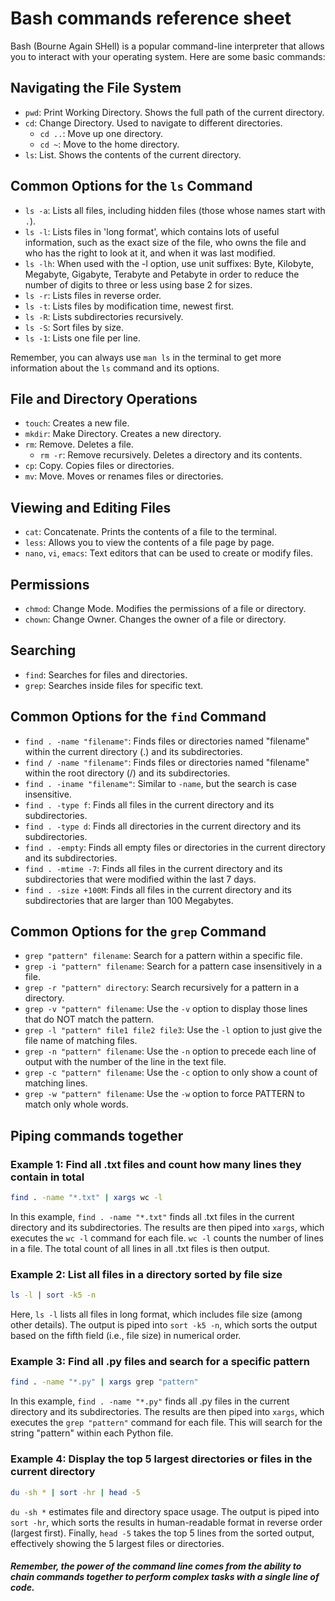 # Bash commands reference sheet

Bash (Bourne Again SHell) is a popular command-line interpreter that allows you to interact with your operating system. Here are some basic commands:

## Navigating the File System

- `pwd`: Print Working Directory. Shows the full path of the current directory.
- `cd`: Change Directory. Used to navigate to different directories.
    - `cd ..`: Move up one directory.
    - `cd ~`: Move to the home directory.
- `ls`: List. Shows the contents of the current directory.

## Common Options for the `ls` Command

- `ls -a`: Lists all files, including hidden files (those whose names start with `.`).
- `ls -l`: Lists files in 'long format', which contains lots of useful information, such as the exact size of the file, who owns the file and who has the right to look at it, and when it was last modified.
- `ls -lh`: When used with the -l option, use unit suffixes: Byte, Kilobyte, Megabyte, Gigabyte, Terabyte and Petabyte in order to reduce the number of digits to three or less using base 2 for sizes.
- `ls -r`: Lists files in reverse order.
- `ls -t`: Lists files by modification time, newest first.
- `ls -R`: Lists subdirectories recursively.
- `ls -S`: Sort files by size.
- `ls -1`: Lists one file per line.

Remember, you can always use `man ls` in the terminal to get more information about the `ls` command and its options.


## File and Directory Operations

- `touch`: Creates a new file.
- `mkdir`: Make Directory. Creates a new directory.
- `rm`: Remove. Deletes a file.
    - `rm -r`: Remove recursively. Deletes a directory and its contents.
- `cp`: Copy. Copies files or directories.
- `mv`: Move. Moves or renames files or directories.

## Viewing and Editing Files

- `cat`: Concatenate. Prints the contents of a file to the terminal.
- `less`: Allows you to view the contents of a file page by page.
- `nano`, `vi`, `emacs`: Text editors that can be used to create or modify files.

## Permissions

- `chmod`: Change Mode. Modifies the permissions of a file or directory.
- `chown`: Change Owner. Changes the owner of a file or directory.

## Searching

- `find`: Searches for files and directories.
- `grep`: Searches inside files for specific text.

## Common Options for the `find` Command

- `find . -name "filename"`: Finds files or directories named "filename" within the current directory (.) and its subdirectories.
- `find / -name "filename"`: Finds files or directories named "filename" within the root directory (/) and its subdirectories.
- `find . -iname "filename"`: Similar to `-name`, but the search is case insensitive.
- `find . -type f`: Finds all files in the current directory and its subdirectories.
- `find . -type d`: Finds all directories in the current directory and its subdirectories.
- `find . -empty`: Finds all empty files or directories in the current directory and its subdirectories.
- `find . -mtime -7`: Finds all files in the current directory and its subdirectories that were modified within the last 7 days.
- `find . -size +100M`: Finds all files in the current directory and its subdirectories that are larger than 100 Megabytes.

## Common Options for the `grep` Command

- `grep "pattern" filename`: Search for a pattern within a specific file.
- `grep -i "pattern" filename`: Search for a pattern case insensitively in a file.
- `grep -r "pattern" directory`: Search recursively for a pattern in a directory.
- `grep -v "pattern" filename`: Use the `-v` option to display those lines that do NOT match the pattern.
- `grep -l "pattern" file1 file2 file3`: Use the `-l` option to just give the file name of matching files.
- `grep -n "pattern" filename`: Use the `-n` option to precede each line of output with the number of the line in the text file.
- `grep -c "pattern" filename`: Use the `-c` option to only show a count of matching lines.
- `grep -w "pattern" filename`: Use the `-w` option to force PATTERN to match only whole words.


## Piping commands together

### Example 1: Find all .txt files and count how many lines they contain in total
```bash
find . -name "*.txt" | xargs wc -l
```
In this example, `find . -name "*.txt"` finds all .txt files in the current directory and its subdirectories. The results are then piped into `xargs`, which executes the `wc -l` command for each file. `wc -l` counts the number of lines in a file. The total count of all lines in all .txt files is then output.

### Example 2: List all files in a directory sorted by file size

```bash
ls -l | sort -k5 -n
```

Here, `ls -l` lists all files in long format, which includes file size (among other details). The output is piped into `sort -k5 -n`, which sorts the output based on the fifth field (i.e., file size) in numerical order.

### Example 3: Find all .py files and search for a specific pattern

```bash
find . -name "*.py" | xargs grep "pattern"
```

In this example, `find . -name "*.py"` finds all .py files in the current directory and its subdirectories. The results are then piped into `xargs`, which executes the `grep "pattern"` command for each file. This will search for the string "pattern" within each Python file.

### Example 4: Display the top 5 largest directories or files in the current directory

```bash
du -sh * | sort -hr | head -5
```

`du -sh *` estimates file and directory space usage. The output is piped into `sort -hr`, which sorts the results in human-readable format in reverse order (largest first). Finally, `head -5` takes the top 5 lines from the sorted output, effectively showing the 5 largest files or directories.

##### Remember, the power of the command line comes from the ability to chain commands together to perform complex tasks with a single line of code.